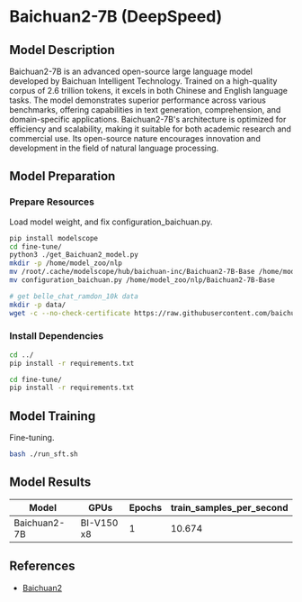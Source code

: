 # Baichuan2-7B (DeepSpeed)

## Model Description

Baichuan2-7B is an advanced open-source large language model developed by Baichuan Intelligent Technology. Trained on a
high-quality corpus of 2.6 trillion tokens, it excels in both Chinese and English language tasks. The model demonstrates
superior performance across various benchmarks, offering capabilities in text generation, comprehension, and
domain-specific applications. Baichuan2-7B's architecture is optimized for efficiency and scalability, making it
suitable for both academic research and commercial use. Its open-source nature encourages innovation and development in
the field of natural language processing.

## Model Preparation

### Prepare Resources

Load model weight, and fix configuration_baichuan.py.
  
```sh
pip install modelscope
cd fine-tune/
python3 ./get_Baichuan2_model.py
mkdir -p /home/model_zoo/nlp
mv /root/.cache/modelscope/hub/baichuan-inc/Baichuan2-7B-Base /home/model_zoo/nlp
mv configuration_baichuan.py /home/model_zoo/nlp/Baichuan2-7B-Base

# get belle_chat_ramdon_10k data
mkdir -p data/
wget -c --no-check-certificate https://raw.githubusercontent.com/baichuan-inc/Baichuan2/main/fine-tune/data/belle_chat_ramdon_10k.json -P data/
```

### Install Dependencies

```sh
cd ../
pip install -r requirements.txt

cd fine-tune/
pip install -r requirements.txt
```

## Model Training

Fine-tuning.

```sh
bash ./run_sft.sh
```

## Model Results

| Model        | GPUs       | Epochs | train_samples_per_second |
|--------------|------------|--------|--------------------------|
| Baichuan2-7B | BI-V150 x8 | 1      | 10.674                   |

## References

- [Baichuan2](https://github.com/baichuan-inc/Baichuan2)
